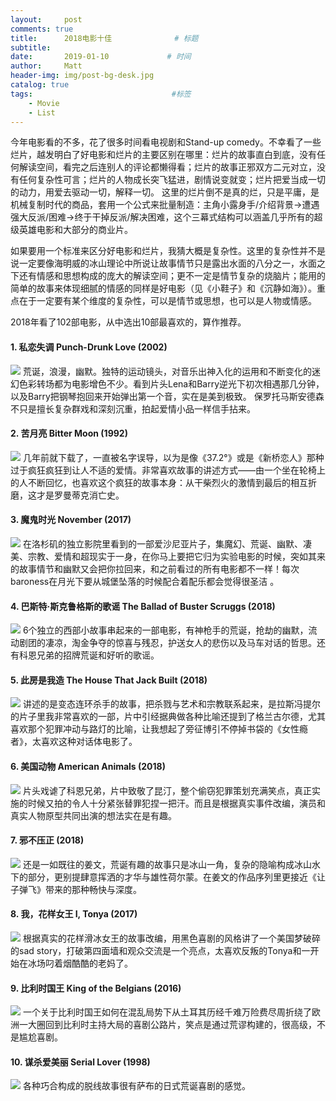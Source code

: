 ```yaml
---
layout:     post           
comments: true
title:      2018电影十佳              # 标题 
subtitle:   
date:       2019-01-10             # 时间
author:     Matt                   
header-img: img/post-bg-desk.jpg    
catalog: true                      
tags:                               #标签
    - Movie
    - List
---
```


今年电影看的不多，花了很多时间看电视剧和Stand-up comedy。不幸看了一些烂片，越发明白了好电影和烂片的主要区别在哪里：烂片的故事直白到底，没有任何解读空间，看完之后连别人的评论都懒得看；烂片的故事正邪双方二元对立，没有任何复杂性可言；烂片的人物成长突飞猛进，剧情说变就变；烂片把爱当成一切的动力，用爱去驱动一切，解释一切。 这里的烂片倒不是真的烂，只是平庸，是机械复制时代的商品，套用一个公式来批量制造：主角小露身手/介绍背景-\>遭遇强大反派/困难-\>终于干掉反派/解决困难，这个三幕式结构可以涵盖几乎所有的超级英雄电影和大部分的商业片。

如果要用一个标准来区分好电影和烂片，我猜大概是复杂性。这里的复杂性并不是说一定要像海明威的冰山理论中所说让故事情节只是露出水面的八分之一，水面之下还有情感和思想构成的庞大的解读空间；更不一定是情节复杂的烧脑片；能用的简单的故事来体现细腻的情感的同样是好电影（见《小鞋子》和《沉静如海》）。重点在于一定要有某个维度的复杂性，可以是情节或思想，也可以是人物或情感。

2018年看了102部电影，从中选出10部最喜欢的，算作推荐。

#### 1. 私恋失调 Punch-Drunk Love (2002)
![](https://i.imgur.com/asux67D.jpg)
荒诞，浪漫，幽默。独特的运动镜头，对音乐出神入化的运用和不断变化的迷幻色彩转场都为电影增色不少。看到片头Lena和Barry逆光下初次相遇那几分钟，以及Barry把钢琴抱回来开始弹出第一个音，实在是美到极致。 保罗托马斯安德森不只是擅长复杂群戏和深刻沉重，拍起爱情小品一样信手拈来。

#### 2. 苦月亮 Bitter Moon (1992)
![](https://i.imgur.com/CkhvJWc.jpg)
几年前就下载了，一直被名字误导，以为是像《37.2°》或是《新桥恋人》那种过于疯狂疯狂到让人不适的爱情。非常喜欢故事的讲述方式——由一个坐在轮椅上的人不断回忆，也喜欢这个疯狂的故事本身：从干柴烈火的激情到最后的相互折磨，这才是罗曼蒂克消亡史。

#### 3. 魔鬼时光 November (2017)
![](https://i.imgur.com/J8vkqEF.jpg)
在洛杉矶的独立影院里看到的一部爱沙尼亚片子，集魔幻、荒诞、幽默、凄美、宗教、爱情和超现实于一身，在你马上要把它归为实验电影的时候，突如其来的故事情节和幽默又会把你拉回来，和之前看过的所有电影都不一样！每次baroness在月光下要从城堡坠落的时候配合着配乐都会觉得很圣洁 。

#### 4. 巴斯特·斯克鲁格斯的歌谣 The Ballad of Buster Scruggs (2018)
![](https://i.imgur.com/OtQyTD6.jpg)
6个独立的西部小故事串起来的一部电影，有神枪手的荒诞，抢劫的幽默，流动剧团的凄凉，淘金争夺的惊喜与残忍，护送女人的悲伤以及马车对话的哲思。还有科恩兄弟的招牌荒诞和好听的歌谣。

#### 5. 此房是我造 The House That Jack Built (2018)
![](https://i.imgur.com/CN3fhK6.jpg)
讲述的是变态连环杀手的故事，把杀戮与艺术和宗教联系起来，是拉斯冯提尔的片子里我非常喜欢的一部，片中引经据典做各种比喻还提到了格兰古尔德，尤其喜欢那个犯罪冲动与路灯的比喻，让我想起了旁征博引不停掉书袋的《女性瘾者》，太喜欢这种对话体电影了。

#### 6. 美国动物 American Animals (2018)
![](https://i.imgur.com/rsr9zdp.jpg)
片头戏谑了科恩兄弟，片中致敬了昆汀，整个偷窃犯罪策划充满笑点，真正实施的时候又拍的令人十分紧张替罪犯捏一把汗。而且是根据真实事件改编，演员和真实人物原型共同出演的想法实在是有趣。

#### 7. 邪不压正 (2018)
![](https://i.imgur.com/wiyrHWD.jpg)
还是一如既往的姜文，荒诞有趣的故事只是冰山一角，复杂的隐喻构成冰山水下的部分，更别提肆意挥洒的才华与雄性荷尔蒙。在姜文的作品序列里更接近《让子弹飞》带来的那种畅快与深度。

#### 8. 我，花样女王 I, Tonya (2017)
![](https://i.imgur.com/7IDtNlo.jpg)
根据真实的花样滑冰女王的故事改编，用黑色喜剧的风格讲了一个美国梦破碎的sad story，打破第四面墙和观众交流是一个亮点，太喜欢反叛的Tonya和一开始在冰场叼着烟酷酷的老妈了。

#### 9. 比利时国王 King of the Belgians (2016)
![](https://i.imgur.com/CpKNz7M.jpg)
一个关于比利时国王如何在混乱局势下从土耳其历经千难万险费尽周折绕了欧洲一大圈回到比利时主持大局的喜剧公路片，笑点是通过荒谬构建的，很高级，不是尴尬喜剧。

#### 10. 谋杀爱美丽 Serial Lover (1998)
![](https://i.imgur.com/NVj7T8B.jpg)
各种巧合构成的脱线故事很有萨布的日式荒诞喜剧的感觉。



